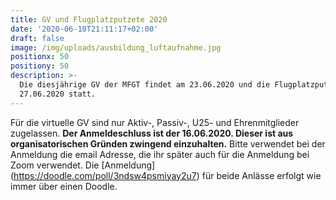 ```yaml
---
title: GV und Flugplatzputzete 2020
date: '2020-06-10T21:11:17+02:00'
draft: false
image: /img/uploads/ausbildung_luftaufnahme.jpg
positionx: 50
positiony: 50
description: >-
  Die diesjährige GV der MFGT findet am 23.06.2020 und die Flugplatzputzete am
  27.06.2020 statt.
---
```

Für die virtuelle GV sind nur Aktiv-, Passiv-, U25- und Ehrenmitglieder zugelassen. **Der Anmeldeschluss ist der 16.06.2020. Dieser ist aus organisatorischen Gründen zwingend einzuhalten.** Bitte verwendet bei der Anmeldung die email Adresse, die ihr später auch für die Anmeldung bei Zoom verwendet. Die [Anmeldung] (https://doodle.com/poll/3ndsw4psmiyay2u7) für beide Anlässe erfolgt wie immer über einen Doodle.

